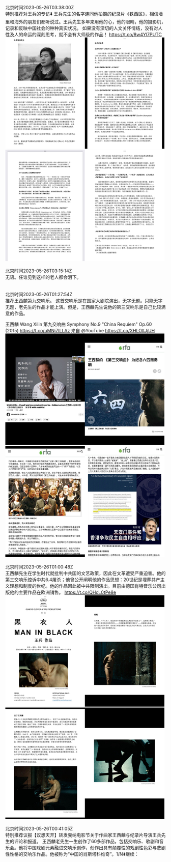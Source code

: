 北京时间2023-05-26T03:38:00Z<br>特别推荐对王兵的专访⬇️
王兵先生的名字连同他拍摄的纪录片《铁西区》，相信墙里和海外的朋友们都听说过。王兵先生多年来用他的心，他的眼睛，他的摄影机，记录和反映中国社会的种种真实状况。
如果没有深切的人文关怀情结，没有对人性及人的命运的深刻思考，就不会有大师级的作品！ https://t.co/8w4Yl7PUTC<br><img src='/temp/image/2023/u-Month-5/1661818921832402945_0.jpg' width='250' height='350'><img src='/temp/image/2023/u-Month-5/1661818921832402945_1.jpg' width='250' height='350'><img src='/temp/image/2023/u-Month-5/1661818921832402945_2.jpg' width='250' height='350'><img src='/temp/image/2023/u-Month-5/1661818921832402945_3.jpg' width='250' height='350'><br><br>北京时间2023-05-26T03:15:14Z<br>无语。任谁见到这样的老人都会泪下。<br><br><br>北京时间2023-05-26T01:27:54Z<br>推荐王西麟第九交响乐。
这首交响乐是在国家大剧院演出，无字无题。只能无字无题，老先生的作品才能上演。但是，王西麟先生说他的第三交响乐是自己比较满意的作品。

王西麟 Wang Xilin 第九交响曲 Symphony No.9 "China Requiem" Op.60 (2015) https://t.co/uMNj7ILLAz 来自 @YouTube https://t.co/XHLOltJjUH<br><img src='/temp/image/2023/u-Month-5/1661786180789186566_0.jpg' width='250' height='350'><img src='/temp/image/2023/u-Month-5/1661786180789186566_1.jpg' width='250' height='350'><img src='/temp/image/2023/u-Month-5/1661786180789186566_2.jpg' width='250' height='350'><img src='/temp/image/2023/u-Month-5/1661786180789186566_3.jpg' width='250' height='350'><br><br>北京时间2023-05-26T01:00:48Z<br>王西麟先生在学生时代就批判中共国的文艺政策，因此在文革遭受严重迫害。他的第三交响乐控诉中共6.4屠杀；他曾公开阐明他的作品思想：20世纪是埋葬共产主义理想和制度的世纪。他的作品因此被中共限制演出。目前由德国肖特音乐公司出版他的主要作品在欧洲销售。 https://t.co/QHcL0tPe8e<br><img src='/temp/image/2023/u-Month-5/1661779358615306240_0.jpg' width='250' height='350'><img src='/temp/image/2023/u-Month-5/1661779358615306240_1.jpg' width='250' height='350'><img src='/temp/image/2023/u-Month-5/1661779358615306240_2.jpg' width='250' height='350'><img src='/temp/image/2023/u-Month-5/1661779358615306240_3.jpg' width='250' height='350'><br><br>北京时间2023-05-26T00:41:05Z<br>特别推荐议报【议想天开】转发戛纳电影节关于作曲家王西麟与纪录片导演王兵先生的评论和报道。
王西麟老先生一生创作了60多部作品，包括交响乐、歌剧和音乐会。他将中国戏剧元素融进交响乐创作，创作出具有颠覆性的戏剧性色彩与悲剧性性格的交响乐作品。他被称为“中国的肖斯塔科维奇”。1/N⬇️继续：<br><br><br>